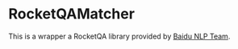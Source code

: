 # RocketQAMatcher

This is a wrapper a RocketQA library provided by [Baidu NLP Team](https://github.com/PaddlePaddle/RocketQA).
